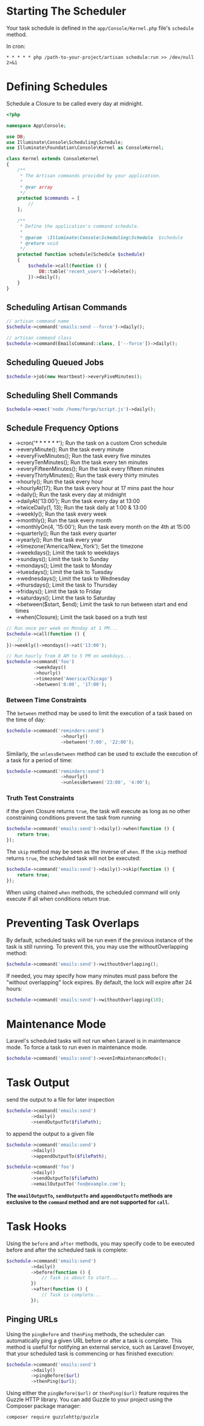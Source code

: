 # Starting The Scheduler

Your task schedule is defined in the `app/Console/Kernel.php` file's `schedule` method.

In cron:

`* * * * * php /path-to-your-project/artisan schedule:run >> /dev/null 2>&1`

# Defining Schedules

Schedule a Closure to be called every day at midnight.

```php
<?php

namespace App\Console;

use DB;
use Illuminate\Console\Scheduling\Schedule;
use Illuminate\Foundation\Console\Kernel as ConsoleKernel;

class Kernel extends ConsoleKernel
{
    /**
     * The Artisan commands provided by your application.
     *
     * @var array
     */
    protected $commands = [
        //
    ];

    /**
     * Define the application's command schedule.
     *
     * @param  \Illuminate\Console\Scheduling\Schedule  $schedule
     * @return void
     */
    protected function schedule(Schedule $schedule)
    {
        $schedule->call(function () {
            DB::table('recent_users')->delete();
        })->daily();
    }
}
```

## Scheduling Artisan Commands

```php
// artisan command name
$schedule->command('emails:send --force')->daily();

// artisan command class
$schedule->command(EmailsCommand::class, ['--force'])->daily();
```

## Scheduling Queued Jobs

```php
$schedule->job(new Heartbeat)->everyFiveMinutes();
```

## Scheduling Shell Commands

```php
$schedule->exec('node /home/forge/script.js')->daily();
```

## Schedule Frequency Options

* ->cron('* * * * * *');	Run the task on a custom Cron schedule
* ->everyMinute();	Run the task every minute
* ->everyFiveMinutes();	Run the task every five minutes
* ->everyTenMinutes();	Run the task every ten minutes
* ->everyFifteenMinutes();	Run the task every fifteen minutes
* ->everyThirtyMinutes();	Run the task every thirty minutes
* ->hourly();	Run the task every hour
* ->hourlyAt(17);	Run the task every hour at 17 mins past the hour
* ->daily();	Run the task every day at midnight
* ->dailyAt('13:00');	Run the task every day at 13:00
* ->twiceDaily(1, 13);	Run the task daily at 1:00 & 13:00
* ->weekly();	Run the task every week
* ->monthly();	Run the task every month
* ->monthlyOn(4, '15:00');	Run the task every month on the 4th at 15:00
* ->quarterly();	Run the task every quarter
* ->yearly();	Run the task every year
* ->timezone('America/New_York');	Set the timezone
* ->weekdays();	Limit the task to weekdays
* ->sundays();	Limit the task to Sunday
* ->mondays();	Limit the task to Monday
* ->tuesdays();	Limit the task to Tuesday
* ->wednesdays();	Limit the task to Wednesday
* ->thursdays();	Limit the task to Thursday
* ->fridays();	Limit the task to Friday
* ->saturdays();	Limit the task to Saturday
* ->between($start, $end);	Limit the task to run between start and end times
* ->when(Closure);	Limit the task based on a truth test

```php
// Run once per week on Monday at 1 PM...
$schedule->call(function () {
    //
})->weekly()->mondays()->at('13:00');

// Run hourly from 8 AM to 5 PM on weekdays...
$schedule->command('foo')
          ->weekdays()
          ->hourly()
          ->timezone('America/Chicago')
          ->between('8:00', '17:00');
```

### Between Time Constraints

The `between` method may be used to limit the execution of a task based on the time of day:

```php
$schedule->command('reminders:send')
                    ->hourly()
                    ->between('7:00', '22:00');
```

Similarly, the `unlessBetween` method can be used to exclude the execution of a task for a period of time:

```php
$schedule->command('reminders:send')
                    ->hourly()
                    ->unlessBetween('23:00', '4:00');
```

### Truth Test Constraints

if the given Closure returns `true`, the task will execute as long as no other constraining conditions prevent the task from running

```php
$schedule->command('emails:send')->daily()->when(function () {
    return true;
});
```

The `skip` method may be seen as the inverse of `when`. If the `skip` method returns `true`, the scheduled task will not be executed:

```php
$schedule->command('emails:send')->daily()->skip(function () {
    return true;
});
```

When using chained `when` methods, the scheduled command will only execute if all when conditions return true.

# Preventing Task Overlaps

By default, scheduled tasks will be run even if the previous instance of the task is still running. To prevent this, you may use the withoutOverlapping method:

```php
$schedule->command('emails:send')->withoutOverlapping();
```

If needed, you may specify how many minutes must pass before the "without overlapping" lock expires. By default, the lock will expire after 24 hours:

```php
$schedule->command('emails:send')->withoutOverlapping(10);
```

# Maintenance Mode

Laravel's scheduled tasks will not run when Laravel is in maintenance mode.
To force a task to run even in maintenance mode.

```php
$schedule->command('emails:send')->evenInMaintenanceMode();
```

# Task Output

send the output to a file for later inspection

```php
$schedule->command('emails:send')
         ->daily()
         ->sendOutputTo($filePath);
```

to append the output to a given file

```php
$schedule->command('emails:send')
         ->daily()
         ->appendOutputTo($filePath);
```

```php
$schedule->command('foo')
         ->daily()
         ->sendOutputTo($filePath)
         ->emailOutputTo('foo@example.com');
```

**The `emailOutputTo`, `sendOutputTo` and `appendOutputTo` methods are exclusive to the  `command` method and are not supported for `call`.**

# Task Hooks

Using the `before` and `after` methods, you may specify code to be executed before and after the scheduled task is complete:

```php
$schedule->command('emails:send')
         ->daily()
         ->before(function () {
             // Task is about to start...
         })
         ->after(function () {
             // Task is complete...
         });
```

## Pinging URLs

Using the `pingBefore` and `thenPing` methods, the scheduler can automatically ping a given URL before or after a task is complete. This method is useful for notifying an external service, such as Laravel Envoyer, that your scheduled task is commencing or has finished execution:

```php
$schedule->command('emails:send')
         ->daily()
         ->pingBefore($url)
         ->thenPing($url);
```

Using either the `pingBefore($url)` or `thenPing($url)` feature requires the Guzzle HTTP library. You can add Guzzle to your project using the Composer package manager:

`composer require guzzlehttp/guzzle`